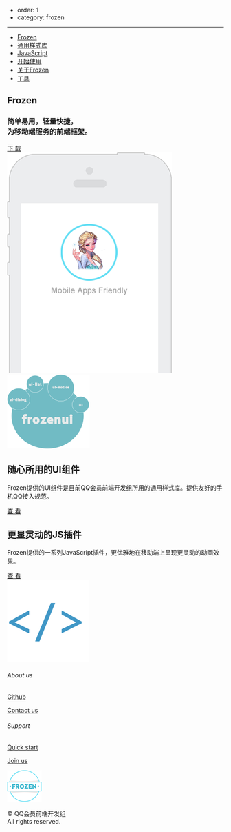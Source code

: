 - order: 1
- category: frozen

---
<style type="text/css">
	.side-area,.head-area,.nav-area,.comment-area,.content-area>h1,#footer-wrapper{
		display: none;
	}
	.main-area{
		width: 100%;
		margin: 0;
	}
	.content-area{display:block;width: 100%;border: none;margin-left: 0;padding: 0;}
</style>

<div class="fr-nav">
		<ul>
			<li id="fr-nav-index"><a href="">Frozen</a></li>
			<li><a href="/baseui">通用样式库</a></li>
			<li><a href="docs/javascript.html">JavaScript</a></li>
			<li><a href="docs/start.html">开始使用</a></li>
			<li><a href="docs/rule.html">关于Frozen</a></li>
			<li><a href="docs/tool.html">工具</a></li>
		</ul>
	</div>
	<div class="fr-banner">
		<div class="fr-banner-content">
			<div class="fr-banner-info">
				<h2>Frozen</h2>
				<h3>简单易用，轻量快捷，<br/>为移动端服务的前端框架。</h3>
				<a href="#">下 载</a>
			</div>
			<img src="static/phone.png" class="fr-banner-ph">
		</div>
	</div>
	<div class="fr-content">
		<div class="fr-item">
			<img src="static/ui.png" alt="frozenui">
			<div class="fr-item-info fr-frozenui">
				<h2>随心所用的UI组件</h2>
				<p>Frozen提供的UI组件是目前QQ会员前端开发组所用的通用样式库。提供友好的手机QQ接入规范。</p>
				<a href="docs/widget.html">查 看</a>
			</div>
		</div>
		<div class="fr-item">
			<div class="fr-item-info fr-frozenjs">
				<h2>更显灵动的JS插件</h2>
				<p>Frozen提供的一系列JavaScript插件，更优雅地在移动端上呈现更灵动的动画效果。</p>
				<a href="docs/javascript.html">查 看</a>
			</div>
			<img src="static/js.png" alt="frozenjs" class="fr-frozenjs-img">
		</div>
	</div>
	<div class="fr-footer">
		<div class="fr-footer-content">
			<div>
				<h6>About us</h6>
				<p><a href="https://github.com/frozenui">Github</a></p>
				<p><a href="">Contact us</a></p>
			</div>
			<div>
				<h6>Support</h6>
				<p><a href="">Quick start</a></p>
				<p><a href="">Join us</a></p>
			</div>
			<div id="fr-footer-us">
				<img src="static/logo.png">
				<p>© QQ会员前端开发组<br/>All rights reserved.</p>
			</div>
		</div>
</div>


